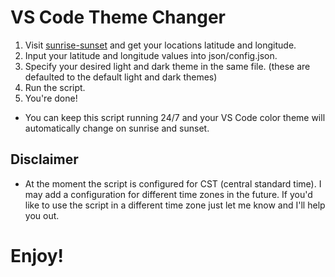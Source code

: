 # VS Code Theme Changer

1. Visit [sunrise-sunset](https://sunrise-sunset.org/) and get your locations latitude and longitude.
2. Input your latitude and longitude values into json/config.json.
3. Specify your desired light and dark theme in the same file. (these are defaulted to the default light and dark themes)
4. Run the script.
5. You're done!

* You can keep this script running 24/7 and your VS Code color theme will automatically change on sunrise and sunset.


## Disclaimer

* At the moment the script is configured for CST (central standard time). I may add a configuration for different time zones in the future. If you'd like to use the script in a different time zone just let me know and I'll help you out.


# Enjoy!